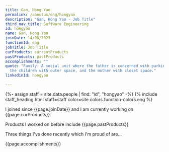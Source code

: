 ```yaml
---
title: Gan, Hong Yao
permalink: /aboutus/eng/hongyao
description: "Gan, Hong Yao - Job Title"
third_nav_title: Software Engineering
id: hongyao
name: Gan, Hong Yao
joinDate: 14/08/2023
functionId: eng
jobTitle: Job Title
curProducts: currentProducts
pastProducts: pastProducts
accomplishments: ""
quote: "Family: A social unit where the father is concerned with parking space,
  the children with outer space, and the mother with closet space."
linkedinId: hongyao

---
```


{%- assign staff = site.data.people | find: "id", "hongyao" -%}
{% include staff_heading.html staff=staff color=site.colors.function-colors.eng %}

<p>I joined since {{page.joinDate}} and I am currently working on {{page.curProducts}}.</p>

<p>Products I worked on before include {{page.pastProducts}}</p>

<p>Three things I've done recently which I'm proud of are...</p>
{{page.accomplishments}}
